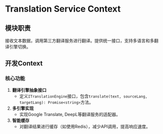 # Translation Service Context
## 模块职责
接收文本数据，调用第三方翻译服务进行翻译。提供统一接口，支持多语言和多翻译引擎切换。
## 开发Context
### 核心功能
1. **翻译引擎抽象接口**
   - 定义`ITranslationEngine`接口，包含`translate(text, sourceLang, targetLang): Promise<string>`方法。
2. **多引擎实现**
   - 实现Google Translate, DeepL等翻译服务的适配器。
3. **智能缓存**
   - 对翻译结果进行缓存（如使用Redis），减少API调用，提高响应速度。
